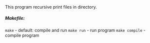 This program recursive print files in directory.

<h5>Makefile:</h5>
<code>make</code> - default: compile and run
<code>make run</code> - run program
<code>make compile</code> - compile program
